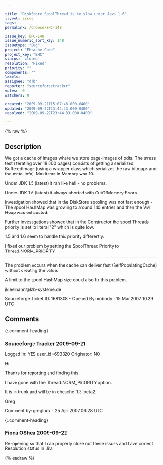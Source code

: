 ```yaml
---

title: "DiskStore SpoolThread is to slow under Java 1.6"
layout: issue
tags: 
permalink: /browse/EHC-148

issue_key: EHC-148
issue_numeric_sort_key: 148
issuetype: "Bug"
project: "Ehcache Core"
project_key: "EHC"
status: "Closed"
resolution: "Fixed"
priority: ""
components: ""
labels: 
assignee: "drb"
reporter: "sourceforgetracker"
votes:  0
watchers: 0

created: "2009-09-21T15:07:48.000-0400"
updated: "2009-09-22T23:44:33.000-0400"
resolved: "2009-09-22T23:44:33.000-0400"

---
```




{% raw %}



## Description

<div markdown="1" class="description">

We got a cache of images where we store page-images of pdfs. The stress test (iterating over 18.000 pages) consists of getting a serialized BufferedImage (using a wrapper class which serializes the raw bitmaps and the meta-info). MaxItems in Memory was 10.

Under JDK 1.5 (latest) it ran like hell - no problems.

Under JDK 1.6 (latest) it always aborted with OutOfMemory Errors.

Investigation showed that in the DiskStore spooling was not fast enough - The spool HashMap was growing to around 140 entries and then the VM Heap was exhausted.

Further investigations showed that in the Constructor the spool Threads priority is set to literal "2" which is quite low. 

1.5 and 1.6 seem to handle this priority differently.

I fixed our problem by setting the SpoolThread Priority to Thread.NORM\_PRIORITY

--- 

The problem occurs when the cache can deliver fast (SelfPopulatingCache) without creating the value.

A limit to the spool HashMap size could also fix this problem.

jkleemann@ktb-systeme.de



Sourceforge Ticket ID: 1681308 - Opened By: nobody - 15 Mar 2007 10:29 UTC

</div>

## Comments


{:.comment-heading}
### **Sourceforge Tracker** <span class="date">2009-09-21</span>

<div markdown="1" class="comment">

Logged In: YES 
user\_id=693320
Originator: NO

Hi 

Thanks for reporting and finding this.

I have gone with the Thread.NORM\_PRIORITY option. 

It is in trunk and will be in ehcache-1.3-beta2.

Greg


Comment by: gregluck - 25 Apr 2007 06:28 UTC

</div>


{:.comment-heading}
### **Fiona OShea** <span class="date">2009-09-22</span>

<div markdown="1" class="comment">

Re-opening so that I can properly close out these issues and have correct Resolution status in Jira

</div>



{% endraw %}
